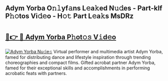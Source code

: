 ## Adym Yorba O𝚗𝚕yf𝚊ns L𝚎a𝚔ed N𝚞𝚍es - Part-kIf P𝚑𝚘tos Vi𝚍𝚎o - H𝚘𝚝 Part L𝚎a𝚔s MsDRz

# <h2><a href="http://kf33ua0.oniu.top/?m=Adym+Yorba">🔗👉 🔴 Adym Yorba P𝚑ot𝚘𝚜 V𝚒d𝚎o</a></h2>

[![Adym Yorba Nu𝚍e𝚜](https://i.imgur.com/0qMVB7G.gif)](http://kf33ua0.oniu.top/?m=Adym+Yorba)
Virtual performer and multimedia artist Adym Yorba, famed for distributing dance and lifestyle inspiration through trending choreographies and compact films. Gifted acrobat partner Adym Yorba, famed for their exceptional skills and accomplishments in performing acrobatic feats with partners.  
